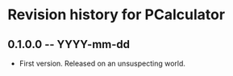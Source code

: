 # Revision history for PCalculator

## 0.1.0.0 -- YYYY-mm-dd

* First version. Released on an unsuspecting world.
